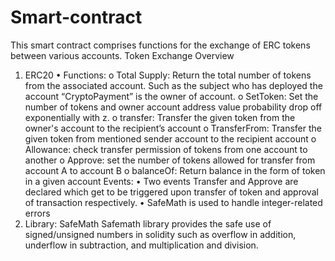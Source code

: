 # Smart-contract
This smart contract comprises functions for the exchange of ERC tokens between various accounts.
Token Exchange Overview
1. ERC20
• Functions:
      o Total Supply: Return the total number of tokens from the associated account. Such as the subject who has deployed the account “CryptoPayment” is the owner of account.
      o SetToken: Set the number of tokens and owner account address value probability drop off exponentially with z.
      o transfer: Transfer the given token from the owner's account to the recipient’s account
      o TransferFrom: Transfer the given token from mentioned sender account to the recipient account
      o Allowance: check transfer permission of tokens from one account to another
      o Approve: set the number of tokens allowed for transfer from account A to account B
      o balanceOf: Return balance in the form of token in a given account
Events:
      • Two events Transfer and Approve are declared which get to be triggered upon transfer of 
      token and approval of transaction respectively.
 • SafeMath is used to handle integer-related errors 
3. Library: SafeMath
    Safemath library provides the safe use of signed/unsigned numbers in solidity such as overflow in addition, underflow in subtraction, and multiplication and division.

